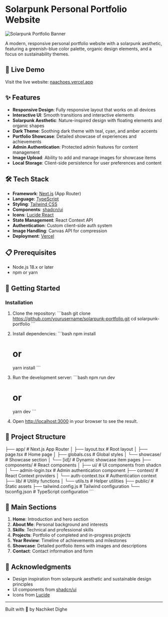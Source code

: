 # Solarpunk Personal Portfolio Website

![Solarpunk Portfolio Banner](/placeholder.svg?height=300&width=800)

A modern, responsive personal portfolio website with a solarpunk aesthetic, featuring a greenish-blue color palette, organic design elements, and a focus on sustainability themes.

## 🌿 Live Demo

Visit the live website: [naachoes.vercel.app](https://naachoes.vercel.app)

## ✨ Features

- **Responsive Design**: Fully responsive layout that works on all devices
- **Interactive UI**: Smooth transitions and interactive elements
- **Solarpunk Aesthetic**: Nature-inspired design with floating elements and organic shapes
- **Dark Theme**: Soothing dark theme with teal, cyan, and amber accents
- **Portfolio Showcase**: Detailed showcase of experiences and achievements
- **Admin Authentication**: Protected admin features for content management
- **Image Upload**: Ability to add and manage images for showcase items
- **Local Storage**: Client-side persistence for user preferences and content

## 🛠️ Tech Stack

- **Framework**: [Next.js](https://nextjs.org/) (App Router)
- **Language**: [TypeScript](https://www.typescriptlang.org/)
- **Styling**: [Tailwind CSS](https://tailwindcss.com/)
- **Components**: [shadcn/ui](https://ui.shadcn.com/)
- **Icons**: [Lucide React](https://lucide.dev/)
- **State Management**: React Context API
- **Authentication**: Custom client-side auth system
- **Image Handling**: Canvas API for compression
- **Deployment**: [Vercel](https://vercel.com/)

## 📋 Prerequisites

- Node.js 18.x or later
- npm or yarn

## 🚀 Getting Started

### Installation

1. Clone the repository:
   \`\`\`bash
   git clone https://github.com/yourusername/solarpunk-portfolio.git
   cd solarpunk-portfolio
   \`\`\`

2. Install dependencies:
   \`\`\`bash
   npm install
   # or
   yarn install
   \`\`\`

3. Run the development server:
   \`\`\`bash
   npm run dev
   # or
   yarn dev
   \`\`\`

4. Open [http://localhost:3000](http://localhost:3000) in your browser to see the result.

## 📁 Project Structure

├── app/                  # Next.js App Router
│   ├── layout.tsx        # Root layout
│   ├── page.tsx          # Home page
│   ├── globals.css       # Global styles
│   └── showcase/         # Showcase section
│       └── [id]/         # Dynamic showcase item pages
├── components/           # React components
│   ├── ui/               # UI components from shadcn
│   └── admin-login.tsx   # Admin authentication component
├── context/              # React Context providers
│   └── auth-context.tsx  # Authentication context
├── lib/                  # Utility functions
│   └── utils.ts          # Helper utilities
├── public/               # Static assets
├── tailwind.config.js    # Tailwind configuration
└── tsconfig.json         # TypeScript configuration
\`\`\`

## 🧩 Main Sections

1. **Home**: Introduction and hero section
2. **About Me**: Personal background and interests
3. **Skills**: Technical and professional skills
4. **Projects**: Portfolio of completed and in-progress projects
5. **Year Review**: Timeline of achievements and milestones
6. **Showcase**: Detailed portfolio items with images and descriptions
7. **Contact**: Contact information and form


## 🙏 Acknowledgments

- Design inspiration from solarpunk aesthetic and sustainable design principles
- UI components from [shadcn/ui](https://ui.shadcn.com/)
- Icons from [Lucide](https://lucide.dev/)

---

Built with 💚 by Nachiket Dighe
